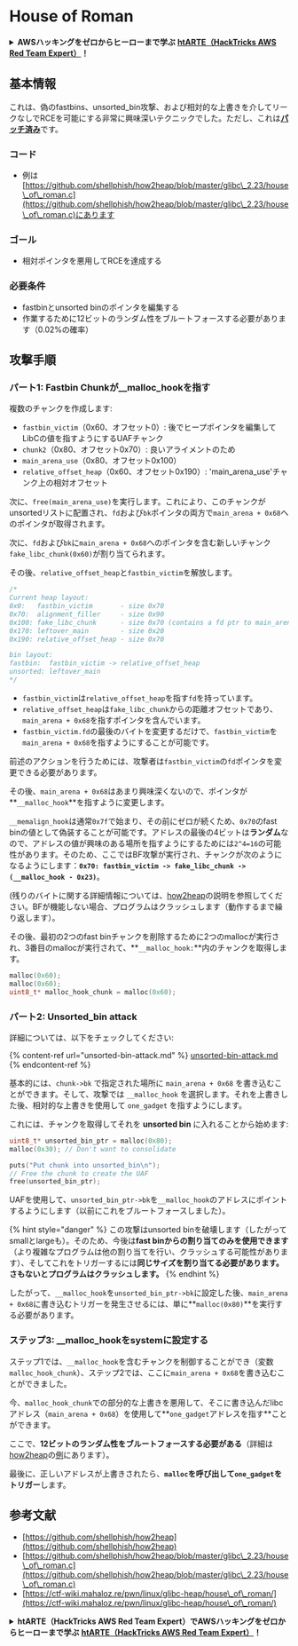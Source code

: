 # House of Roman

<details>

<summary><strong>AWSハッキングをゼロからヒーローまで学ぶ</strong> <a href="https://training.hacktricks.xyz/courses/arte"><strong>htARTE（HackTricks AWS Red Team Expert）</strong></a><strong>！</strong></summary>

HackTricksをサポートする他の方法:

* **HackTricksで企業を宣伝したい**または**HackTricksをPDFでダウンロードしたい場合**は、[**SUBSCRIPTION PLANS**](https://github.com/sponsors/carlospolop)をチェックしてください！
* [**公式PEASS＆HackTricksスウェグ**](https://peass.creator-spring.com)を手に入れる
* [**The PEASS Family**](https://opensea.io/collection/the-peass-family)を発見し、独占的な[**NFTs**](https://opensea.io/collection/the-peass-family)のコレクションを見つける
* **💬 [Discordグループ](https://discord.gg/hRep4RUj7f)**に参加するか、[telegramグループ](https://t.me/peass)に参加するか、**Twitter** 🐦 [**@hacktricks\_live**](https://twitter.com/hacktricks\_live)をフォローする
* **ハッキングテクニックを共有するためにPRを送信して** [**HackTricks**](https://github.com/carlospolop/hacktricks) と [**HackTricks Cloud**](https://github.com/carlospolop/hacktricks-cloud) のGitHubリポジトリに

</details>

## 基本情報

これは、偽のfastbins、unsorted_bin攻撃、および相対的な上書きを介してリークなしでRCEを可能にする非常に興味深いテクニックでした。ただし、これは[**パッチ済み**](https://sourceware.org/git/?p=glibc.git;a=commitdiff;h=b90ddd08f6dd688e651df9ee89ca3a69ff88cd0c)です。

### コード

* 例は[https://github.com/shellphish/how2heap/blob/master/glibc\_2.23/house\_of\_roman.c](https://github.com/shellphish/how2heap/blob/master/glibc\_2.23/house\_of\_roman.c)にあります

### ゴール

* 相対ポインタを悪用してRCEを達成する

### 必要条件

* fastbinとunsorted binのポインタを編集する
* 作業するために12ビットのランダム性をブルートフォースする必要があります（0.02%の確率）

## 攻撃手順

### パート1: Fastbin Chunkが\_\_malloc\_hookを指す

複数のチャンクを作成します:

* `fastbin_victim`（0x60、オフセット0）: 後でヒープポインタを編集してLibCの値を指すようにするUAFチャンク
* `chunk2`（0x80、オフセット0x70）: 良いアライメントのため
* `main_arena_use`（0x80、オフセット0x100）
* `relative_offset_heap`（0x60、オフセット0x190）: 'main\_arena\_use'チャンク上の相対オフセット

次に、`free(main_arena_use)`を実行します。これにより、このチャンクがunsortedリストに配置され、`fd`および`bk`ポインタの両方で`main_arena + 0x68`へのポインタが取得されます。

次に、`fd`および`bk`に`main_arena + 0x68`へのポインタを含む新しいチャンク`fake_libc_chunk(0x60)`が割り当てられます。

その後、`relative_offset_heap`と`fastbin_victim`を解放します。
```c
/*
Current heap layout:
0x0:   fastbin_victim       - size 0x70
0x70:  alignment_filler     - size 0x90
0x100: fake_libc_chunk      - size 0x70 (contains a fd ptr to main_arena + 0x68)
0x170: leftover_main        - size 0x20
0x190: relative_offset_heap - size 0x70

bin layout:
fastbin:  fastbin_victim -> relative_offset_heap
unsorted: leftover_main
*/
```
* &#x20;`fastbin_victim`は`relative_offset_heap`を指す`fd`を持っています。
* &#x20;`relative_offset_heap`は`fake_libc_chunk`からの距離オフセットであり、`main_arena + 0x68`を指すポインタを含んでいます。
* `fastbin_victim.fd`の最後のバイトを変更するだけで、`fastbin_victim`を`main_arena + 0x68`を指すようにすることが可能です。

前述のアクションを行うためには、攻撃者は`fastbin_victim`の`fd`ポインタを変更できる必要があります。

その後、`main_arena + 0x68`はあまり興味深くないので、ポインタが**`__malloc_hook`**を指すように変更します。

`__memalign_hook`は通常`0x7f`で始まり、その前にゼロが続くため、`0x70`のfast binの値として偽装することが可能です。アドレスの最後の4ビットは**ランダム**なので、アドレスの値が興味のある場所を指すようにするためには`2^4=16`の可能性があります。そのため、ここではBF攻撃が実行され、チャンクが次のようになるようにします：**`0x70: fastbin_victim -> fake_libc_chunk -> (__malloc_hook - 0x23)`**。

(残りのバイトに関する詳細情報については、[how2heap](https://github.com/shellphish/how2heap/blob/master/glibc\_2.23/house\_of\_roman.c)の説明を参照してください。BFが機能しない場合、プログラムはクラッシュします（動作するまで繰り返します）。

その後、最初の2つのfast binチャンクを削除するために2つのmallocが実行され、3番目のmallocが実行されて、**`__malloc_hook:`**内のチャンクを取得します。
```c
malloc(0x60);
malloc(0x60);
uint8_t* malloc_hook_chunk = malloc(0x60);
```
### パート2: Unsorted\_bin attack

詳細については、以下をチェックしてください:

{% content-ref url="unsorted-bin-attack.md" %}
[unsorted-bin-attack.md](unsorted-bin-attack.md)
{% endcontent-ref %}

基本的には、`chunk->bk` で指定された場所に `main_arena + 0x68` を書き込むことができます。そして、攻撃では `__malloc_hook` を選択します。それを上書きした後、相対的な上書きを使用して `one_gadget` を指すようにします。

これには、チャンクを取得してそれを **unsorted bin** に入れることから始めます:
```c
uint8_t* unsorted_bin_ptr = malloc(0x80);
malloc(0x30); // Don't want to consolidate

puts("Put chunk into unsorted_bin\n");
// Free the chunk to create the UAF
free(unsorted_bin_ptr);
```
UAFを使用して、`unsorted_bin_ptr->bk`を`__malloc_hook`のアドレスにポイントするようにします（以前にこれをブルートフォースしました）。

{% hint style="danger" %}
この攻撃はunsorted binを破壊します（したがってsmallとlargeも）。そのため、今後は**fast binからの割り当てのみを使用できます**（より複雑なプログラムは他の割り当てを行い、クラッシュする可能性があります）、そしてこれをトリガーするには**同じサイズを割り当てる必要があります。さもないとプログラムはクラッシュします。**
{% endhint %}

したがって、`__malloc_hook`を`unsorted_bin_ptr->bk`に設定した後、`main_arena + 0x68`に書き込むトリガーを発生させるには、単に**`malloc(0x80)`**を実行する必要があります。

### ステップ3: \_\_malloc\_hookをsystemに設定する

ステップ1では、`__malloc_hook`を含むチャンクを制御することができ（変数`malloc_hook_chunk`）、ステップ2では、ここに`main_arena + 0x68`を書き込むことができました。

今、`malloc_hook_chunk`での部分的な上書きを悪用して、そこに書き込んだlibcアドレス（`main_arena + 0x68`）を使用して**`one_gadget`アドレスを指す**ことができます。

ここで、**12ビットのランダム性をブルートフォースする必要がある**（詳細は[how2heap](https://github.com/shellphish/how2heap/blob/master/glibc\_2.23/house\_of\_roman.c)の[例](https://github.com/shellphish/how2heap/blob/master/glibc\_2.23/house\_of\_roman.c)にあります）。

最後に、正しいアドレスが上書きされたら、**`malloc`を呼び出して`one_gadget`をトリガー**します。

## 参考文献

* [https://github.com/shellphish/how2heap](https://github.com/shellphish/how2heap)
* [https://github.com/shellphish/how2heap/blob/master/glibc\_2.23/house\_of\_roman.c](https://github.com/shellphish/how2heap/blob/master/glibc\_2.23/house\_of\_roman.c)
* [https://ctf-wiki.mahaloz.re/pwn/linux/glibc-heap/house\_of\_roman/](https://ctf-wiki.mahaloz.re/pwn/linux/glibc-heap/house\_of\_roman/)

<details>

<summary><strong>htARTE（HackTricks AWS Red Team Expert）でAWSハッキングをゼロからヒーローまで学ぶ</strong> <a href="https://training.hacktricks.xyz/courses/arte"><strong>htARTE（HackTricks AWS Red Team Expert）</strong></a><strong>！</strong></summary>

HackTricksをサポートする他の方法：

* **HackTricksで企業を宣伝したい**または**HackTricksをPDFでダウンロードしたい**場合は、[**SUBSCRIPTION PLANS**](https://github.com/sponsors/carlospolop)をチェックしてください！
* [**公式PEASS＆HackTricksのスウォッグ**](https://peass.creator-spring.com)を手に入れる
* 独占的な[**NFTs**](https://opensea.io/collection/the-peass-family)コレクションである[**The PEASS Family**](https://opensea.io/collection/the-peass-family)を発見する
* **💬 [Discordグループ](https://discord.gg/hRep4RUj7f)**に参加するか、[telegramグループ](https://t.me/peass)に参加するか、**Twitter** 🐦 [**@hacktricks\_live**](https://twitter.com/hacktricks\_live)をフォローする
* **HackTricks**と**HackTricks Cloud**のgithubリポジトリにPRを提出して、自分のハッキングトリックを共有する

</details>
